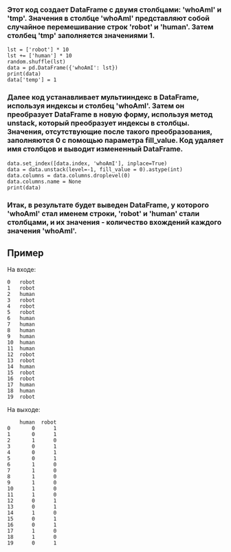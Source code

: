 ### Этот код создает DataFrame с двумя столбцами: 'whoAmI' и 'tmp'. Значения в столбце 'whoAmI' представляют собой случайное перемешивание строк 'robot' и 'human'. Затем столбец 'tmp' заполняется значениями 1.

```
lst = ['robot'] * 10
lst += ['human'] * 10
random.shuffle(lst)
data = pd.DataFrame({'whoAmI': lst})
print(data)
data['temp'] = 1
```

### Далее код устанавливает мультииндекс в DataFrame, используя индексы и столбец 'whoAmI'. Затем он преобразует DataFrame в новую форму, используя метод unstack, который преобразует индексы в столбцы. Значения, отсутствующие после такого преобразования, заполняются 0 с помощью параметра fill_value. Код удаляет имя столбцов и выводит измененный DataFrame.
```
data.set_index([data.index, 'whoAmI'], inplace=True)
data = data.unstack(level=-1, fill_value = 0).astype(int)
data.columns = data.columns.droplevel(0)
data.columns.name = None
print(data)
```


###  Итак, в результате будет выведен DataFrame, у которого 'whoAmI' стал именем строки, 'robot' и 'human' стали столбцами, и их значения - количество вхождений каждого значения 'whoAmI'.

## Пример

На входе:
```
0   robot
1   robot
2   human
3   robot
4   robot
5   robot
6   human
7   human
8   human
9   human
10  human
11  human
12  robot
13  robot
14  human
15  robot
16  robot
17  human
18  human
19  robot
```
На выходе:

```
    human  robot
0       0      1
1       0      1
2       1      0
3       0      1
4       0      1
5       0      1
6       1      0
7       1      0
8       1      0
9       1      0
10      1      0
11      1      0
12      0      1
13      0      1
14      1      0
15      0      1
16      0      1
17      1      0
18      1      0
19      0      1
```
